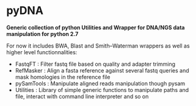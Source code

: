 pyDNA
=========

**Generic collection of python Utilities and Wrapper for DNA/NGS data manipulation for python 2.7**

For now it includes BWA, Blast and Smith–Waterman wrappers as well as higher level functionnalities:

* FastqFT : Filter fastq file based on quality and adapter trimming
* RefMasker : Align a fasta reference against several fastq queries and mask homologies in the reference file
* pySamTools :  Manipulate aligned reads manipulation though pysam
* Utilities : Library of simple generic functions to manipulate paths and file, interact with command line interpreter and so on 
